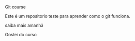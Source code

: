 Git course

Este é um repositorio teste para aprender como o git funciona.

saiba mais amanhã

Gostei do curso
